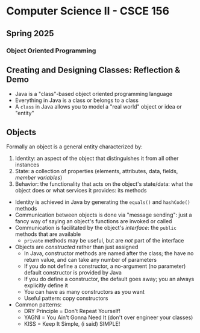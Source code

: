 # Computer Science II - CSCE 156
## Spring 2025
### Object Oriented Programming

## Creating and Designing Classes: Reflection & Demo

* Java is a "class"-based object oriented programming language
* Everything in Java is a class or belongs to a class
* A `class` in Java allows you to model a "real world" object or idea or "entity"

## Objects

Formally an object is a general entity characterized by:

1. Identity: an aspect of the object that distinguishes it from all other instances
2. State: a collection of properties (elements, attributes, data, fields, *member variables*)
3. Behavior: the functionality that acts on the object's state/data: what the object does or what services it provides: its methods

* Identity is achieved in Java by generating the `equals()` and `hashCode()` methods
* Communication between objects is done via "message sending": just a fancy way of saying an object's functions are invoked or called
* Communication is facilitated by the object's *interface*: the `public` methods that are available
  * `private` methods may be useful, but are *not* part of the interface
* Objects are *constructed* rather than just assigned
  * In Java, constructor methods are named after the class; the have no return value, and can take any number of parameters
  * If you do not define a constructor, a no-argument (no parameter) default constructor is provided by Java
  * If you do define a constructor, the default goes away; you an always explicitly define it
  * You can have as many constructors as you want
  * Useful pattern: copy constructors
* Common patterns:
  * DRY Principle = Don't Repeat Yourself!
  * YAGNI = You Ain't Gonna Need It (don't over engineer your classes)
  * KISS = Keep It Simple, (i said) SIMPLE!



```text









```
